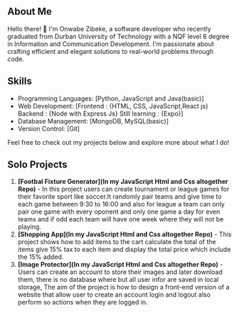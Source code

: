 ## About Me

Hello there! 👋 I'm Onwabe Zibeke, a software developer who recently graduated from Durban University of Technology with a NQF level 8 degree in Information and Communication Development. I'm passionate about crafting efficient and elegant solutions to real-world problems through code.

## Skills

- Programming Languages: [Python, JavaScript and Java(basic)]
- Web Development: [Frontend : {HTML, CSS, JavaScript,React js} Backend : {Node with Express Js} Still learning : {Expo}] 
- Database Management: [MongoDB, MySQL(basic)]
- Version Control: [Git]

Feel free to check out my projects below and explore more about what I do!

## Solo Projects

1. **[Footbal Fixture Generator](In my JavaScript Html and Css altogether Repo)** - In this project users can create tournament or league games for their favorite sport like soccer.It randomly pair teams and give time to each game between 9:30 to 16:00 and also for league a team can only pair one game with every oponent and only one game a day for even teams and if odd each team will have one week where they will not be playing.
2. **[Shopping App](In my JavaScript Html and Css altogether Repo)** - This project shows how to add items to the cart calculate the total of the items give 15% tax to each item and display the total price which include the 15% added.
3. **[Image Protector](In my JavaScript Html and Css altogether Repo)** - Users can create an account to store their images and later download them, there is no database where but all user infor are saved in local storage, The aim of the project is how to design a front-end version of a website that allow user to create an account login and logout also perform so actions when they are logged in.

